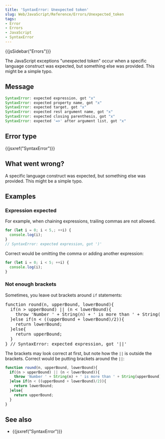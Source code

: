 ```yaml
---
title: 'SyntaxError: Unexpected token'
slug: Web/JavaScript/Reference/Errors/Unexpected_token
tags:
- Error
- Errors
- JavaScript
- SyntaxError
---
```

{{jsSidebar("Errors")}}

The JavaScript exceptions "unexpected token" occur when a specific language
construct was expected, but something else was provided. This might be a simple
typo.

## Message

```js
SyntaxError: expected expression, got "x"
SyntaxError: expected property name, got "x"
SyntaxError: expected target, got "x"
SyntaxError: expected rest argument name, got "x"
SyntaxError: expected closing parenthesis, got "x"
SyntaxError: expected '=>' after argument list, got "x"
```

## Error type

{{jsxref("SyntaxError")}}

## What went wrong?

A specific language construct was expected, but something else was provided.
This might be a simple typo.

## Examples

### Expression expected

For example, when chaining expressions, trailing commas are not allowed.

```js example-bad
for (let i = 0; i < 5,; ++i) {
  console.log(i);
}
// SyntaxError: expected expression, got ')'
```

Correct would be omitting the comma or adding another expression:

```js example-good
for (let i = 0; i < 5; ++i) {
  console.log(i);
}
```

### Not enough brackets

Sometimes, you leave out brackets around `if` statements:

<pre class="brush: js example-bad line-numbers language-js">
function round(n, upperBound, lowerBound){
  if(n > upperBound) || (n &#x3C; lowerBound){
    throw 'Number ' + String(n) + ' is more than ' + String(upperBound) + ' or less than ' + String(lowerBound);
  }else if(n &#x3C; ((upperBound + lowerBound)/2)){
    return lowerBound;
  }else{
    return upperBound;
  }
} // SyntaxError: expected expression, got '||'</pre>

The brackets may look correct at first, but note how the `||` is outside the
brackets. Correct would be putting brackets around the `||`:

```js example-good
function round(n, upperBound, lowerBound){
  if((n > upperBound) || (n < lowerBound)){
    throw 'Number ' + String(n) + ' is more than ' + String(upperBound) + ' or less than ' + String(lowerBound);
  }else if(n < ((upperBound + lowerBound)/2)){
    return lowerBound;
  }else{
    return upperBound;
  }
}
```

## See also

- {{jsxref("SyntaxError")}}
